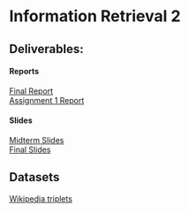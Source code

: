 # Information Retrieval 2
<!---
# [Project Description](https://www.overleaf.com/12032997yfppppzxjkpc)  
-->
## Deliverables:
#### Reports
[Final Report](https://www.sharelatex.com/project/5a0e09a322437b3ccb6a47fe)  
[Assignment 1 Report](https://www.overleaf.com/12059014vbmqkmpyrzbk)  
  
#### Slides  
[Midterm Slides](https://www.sharelatex.com/project/5a0e14b922437b3ccb6a4b2e)  
[Final Slides](https://www.sharelatex.com/4139274761bhpdvdgwxbmd)  
  
## Datasets
[Wikipedia triplets](https://stack.davidvanerkelens.com/s/s3kOLK76kFv2Ps1)
